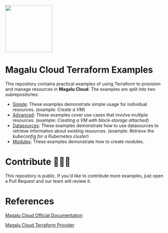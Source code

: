 <img src="https://github.com/MagaluCloud/terraform-examples/assets/13826728/d252f2f2-9288-47bd-9220-fc995faaf059" width="150"/>

# Magalu Cloud Terraform Examples

This repository contains practical examples of using Terraform to provision and manage resources in **Magalu Cloud**. The examples are split into two subrepositories:

- [Simple](/simple/): These examples demonstrate simple usage for individual resources. (example: *Create a VM*)
- [Advanced](/advanced/): These examples cover use cases that involve multiple resources. (example: *Creating a VM with block-storage attached*)
- [Datasources](/datasources/): These examples demonstrate how to use datasources to retrieve information about existing resources. (example: *Retrieve the kubeconfig for a Kubernetes cluster*)
- [Modules](/modules/): These examples demonstrate how to create modules.

# Contribute 👩🏽‍💻
This repository is public. If you'd like to contribute more examples, just open a Pull Request and our team will review it.

# References
[Magalu Cloud Official Documentation](https://docs.magalu.cloud/docs/terraform/overview)

[Magalu Cloud Terraform Provider](https://registry.terraform.io/providers/MagaluCloud/mgc/latest)
